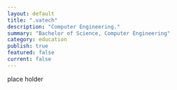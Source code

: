 ```yaml
---
layout: default
title: ".vatech"
description: "Computer Engineering." 
summary: "Bachelor of Science, Computer Engineering"   
category: education
publish: true
featured: false
current: false
---
```

place holder